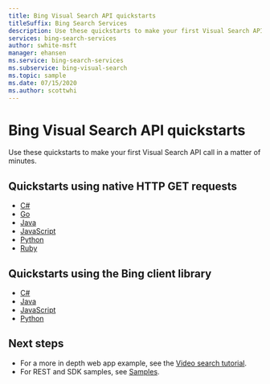 ```yaml
---
title: Bing Visual Search API quickstarts
titleSuffix: Bing Search Services
description: Use these quickstarts to make your first Visual Search API call in a matter of minutes.
services: bing-search-services
author: swhite-msft
manager: ehansen
ms.service: bing-search-services
ms.subservice: bing-visual-search
ms.topic: sample
ms.date: 07/15/2020
ms.author: scottwhi
---
```


# Bing Visual Search API quickstarts

Use these quickstarts to make your first Visual Search API call in a matter of minutes.

## Quickstarts using native HTTP GET requests

- [C#](rest/csharp.md)
- [Go](rest/go.md)
- [Java](rest/java.md)
- [JavaScript](rest/nodejs.md)
- [Python](rest/python.md)
- [Ruby](rest/ruby.md)


## Quickstarts using the Bing client library

- [C#](sdk/visual-search-client-library-csharp.md)
- [Java](sdk/visual-search-client-library-java.md)
- [JavaScript](sdk/visual-search-client-library-javascript.md)
- [Python](sdk/visual-search-client-library-python.md)



## Next steps

- For a more in depth web app example, see the [Video search tutorial](../tutorial/visual-search-single-page-app.md).
- For REST and SDK samples, see [Samples](../samples.md).
